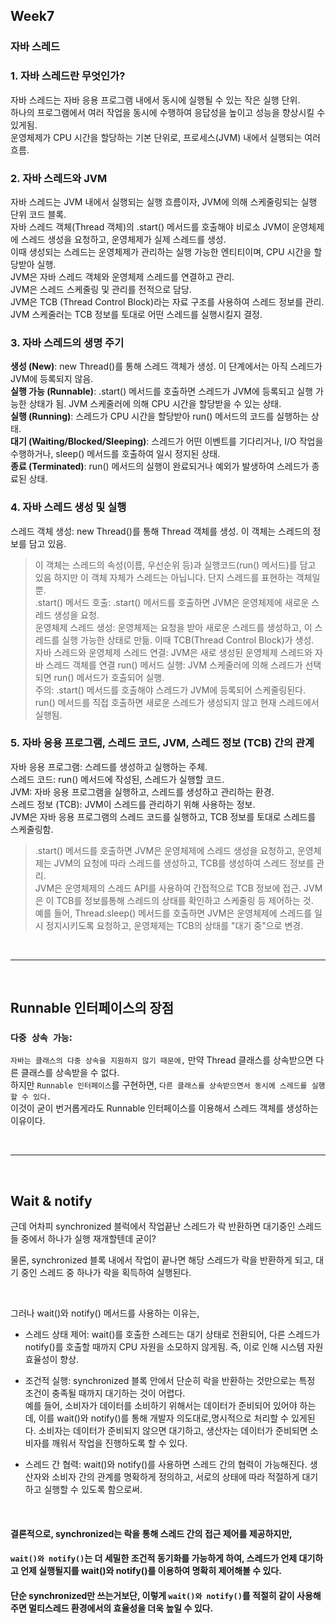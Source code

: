 ## Week7

### 자바 스레드

### 1. 자바 스레드란 무엇인가?  
자바 스레드는 자바 응용 프로그램 내에서 동시에 실행될 수 있는 작은 실행 단위.    
하나의 프로그램에서 여러 작업을 동시에 수행하여 응답성을 높이고 성능을 향상시킬 수 있게됨.  
운영체제가 CPU 시간을 할당하는 기본 단위로, 프로세스(JVM) 내에서 실행되는 여러 흐름.  



### 2. 자바 스레드와 JVM  
자바 스레드는 JVM 내에서 실행되는 실행 흐름이자, JVM에 의해 스케줄링되는 실행 단위 코드 블록.  
자바 스레드 객체(Thread 객체)의 .start() 메서드를 호출해야 비로소 JVM이 운영체제에 스레드 생성을 요청하고, 운영체제가 실제 스레드를 생성.  
이때 생성되는 스레드는 운영체제가 관리하는 실행 가능한 엔티티이며, CPU 시간을 할당받아 실행.  
JVM은 자바 스레드 객체와 운영체제 스레드를 연결하고 관리.  
JVM은 스레드 스케줄링 및 관리를 전적으로 담당.  
JVM은 TCB (Thread Control Block)라는 자료 구조를 사용하여 스레드 정보를 관리.  
JVM 스케줄러는 TCB 정보를 토대로 어떤 스레드를 실행시킬지 결정.  

### 3. 자바 스레드의 생명 주기  
**생성 (New)**: new Thread()를 통해 스레드 객체가 생성. 이 단계에서는 아직 스레드가 JVM에 등록되지 않음.  
**실행 가능 (Runnable)**: .start() 메서드를 호출하면 스레드가 JVM에 등록되고 실행 가능한 상태가 됨. JVM 스케줄러에 의해 CPU 시간을 할당받을 수 있는 상태.  
**실행 (Running)**: 스레드가 CPU 시간을 할당받아 run() 메서드의 코드를 실행하는 상태.  
**대기 (Waiting/Blocked/Sleeping)**: 스레드가 어떤 이벤트를 기다리거나, I/O 작업을 수행하거나, sleep() 메서드를 호출하여 일시 정지된 상태.  
**종료 (Terminated)**: run() 메서드의 실행이 완료되거나 예외가 발생하여 스레드가 종료된 상태.

### 4. 자바 스레드 생성 및 실행  
스레드 객체 생성: new Thread()를 통해 Thread 객체를 생성. 이 객체는 스레드의 정보를 담고 있음.    
> 이 객체는 스레드의 속성(이름, 우선순위 등)과 실행코드(run() 메서드)를 담고 있음
> 하지만 이 객체 자체가 스레드는 아닙니다. 단지 스레드를 표현하는 객체일 뿐.  
.start() 메서드 호출: .start() 메서드를 호출하면 JVM은 운영체제에 새로운 스레드 생성을 요청.  
운영체제 스레드 생성: 운영체제는 요청을 받아 새로운 스레드를 생성하고, 이 스레드를 실행 가능한 상태로 만듦. 이때 TCB(Thread Control Block)가 생성.  
자바 스레드와 운영체제 스레드 연결: JVM은 새로 생성된 운영체제 스레드와 자바 스레드 객체를 연결
run() 메서드 실행: JVM 스케줄러에 의해 스레드가 선택되면 run() 메서드가 호출되어 실행.  
> 주의: .start() 메서드를 호출해야 스레드가 JVM에 등록되어 스케줄링된다. run() 메서드를 직접 호출하면 새로운 스레드가 생성되지 않고 현재 스레드에서 실행됨.  

### 5. 자바 응용 프로그램, 스레드 코드, JVM, 스레드 정보 (TCB) 간의 관계  
자바 응용 프로그램: 스레드를 생성하고 실행하는 주체.  
스레드 코드: run() 메서드에 작성된, 스레드가 실행할 코드.  
JVM: 자바 응용 프로그램을 실행하고, 스레드를 생성하고 관리하는 환경.  
스레드 정보 (TCB): JVM이 스레드를 관리하기 위해 사용하는 정보.  
JVM은 자바 응용 프로그램의 스레드 코드를 실행하고, TCB 정보를 토대로 스레드를 스케줄링함.  

> .start() 메서드를 호출하면 JVM은 운영체제에 스레드 생성을 요청하고, 운영체제는 JVM의 요청에 따라 스레드를 생성하고, TCB를 생성하여 스레드 정보를 관리.   
> JVM은 운영체제의 스레드 API를 사용하여 간접적으로 TCB 정보에 접근. JVM은 이 TCB를 정보를통해 스레드의 상태를 확인하고 스케줄링 등 제어하는 것.  
> 예를 들어, Thread.sleep() 메서드를 호출하면 JVM은 운영체제에 스레드를 일시 정지시키도록 요청하고, 운영체제는 TCB의 상태를 "대기 중"으로 변경.


<br><hr><br>  


## Runnable 인터페이스의 장점  

### `다중 상속 가능`:

`자바는 클래스의 다중 상속을 지원하지 않기 때문에,` 만약 Thread 클래스를 상속받으면 다른 클래스를 상속받을 수 없다.  
하지만 `Runnable 인터페이스`를 구현하면, `다른 클래스를 상속받으면서 동시에 스레드를 실행할 수 있다.`  
이것이 굳이 번거롭게라도 Runnable 인터페이스를 이용해서 스레드 객체를 생성하는 이유이다.

<br><hr><br>  

## Wait & notify  

근데 어차피 synchronized 블럭에서 작업끝난 스레드가 락 반환하면 대기중인 스레드들 중에서 하나가 실행 재개할텐데 굳이?    

물론, synchronized 블록 내에서 작업이 끝나면 해당 스레드가 락을 반환하게 되고, 대기 중인 스레드 중 하나가 락을 획득하여 실행된다.  

<br>

그러나 wait()와 notify() 메서드를 사용하는 이유는,  

+ 스레드 상태 제어: wait()를 호출한 스레드는 대기 상태로 전환되어, 다른 스레드가 notify()를 호출할 때까지 CPU 자원을 소모하지 않게됨. 즉, 이로 인해 시스템 자원 효율성이 향상.  

+ 조건적 실행: synchronized 블록 안에서 단순히 락을 반환하는 것만으로는 특정 조건이 충족될 때까지 대기하는 것이 어렵다.  
  예를 들어, 소비자가 데이터를 소비하기 위해서는 데이터가 준비되어 있어야 하는데, 이를 wait()와 notify()를 통해 개발자 의도대로,명시적으로 처리할 수 있게된다.
  소비자는 데이터가 준비되지 않으면 대기하고, 생산자는 데이터가 준비되면 소비자를 깨워서 작업을 진행하도록 할 수 있다.  

+ 스레드 간 협력: wait()와 notify()를 사용하면 스레드 간의 협력이 가능해진다. 생산자와 소비자 간의 관계를 명확하게 정의하고, 서로의 상태에 따라 적절하게 대기하고 실행할 수 있도록 함으로써.

  <br>

#### 결론적으로, synchronized는 락을 통해 스레드 간의 접근 제어를 제공하지만,  
#### `wait()와 notify()`는 더 세밀한 조건적 동기화를 가능하게 하여, 스레드가 언제 대기하고 언제 실행될지를 wait()와 notify()를 이용하여 명확히 제어해볼 수 있다.    
#### 단순 synchronized만 쓰는거보단, 이렇게 `wait()와 notify()`를 적절히 같이 사용해주면 멀티스레드 환경에서의 효율성을 더욱 높일 수 있다.  

<br>
